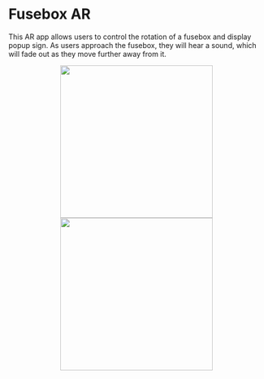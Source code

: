 # Fusebox AR
This AR app allows users to control the rotation of a fusebox and display popup sign. As users approach the fusebox, they will hear a sound, which will fade out as they move further away from it.
<p align="center">
  <img src="Img/game_screenshot_1.png" width="300">
  <img src="Img/game_screenshot_2.png" width="300">
</p>
